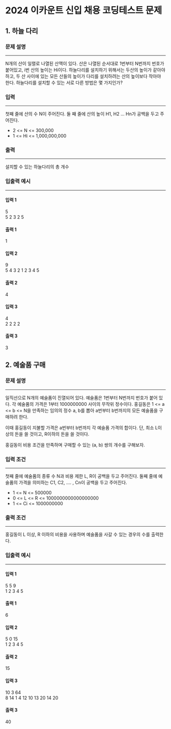 # 2024 이카운트 신입 채용 코딩테스트 문제

## 1. 하늘 다리

### 문제 설명

---

N개의 산이 일렬로 나열된 산맥이 있다. 산은 나열된 순서대로 1번부터 N번까지 번호가 붙어있고, i번 산의 높이는 Hi이다. 하늘다리를 설치하기 위해서는 두산의 높이가 같아야 하고, 두 산 사이에 있는 모든 산들의 높이가 다리를 설치하려는 산의 높이보다 작아야 한다. 하늘다리를 설치할 수 있는 서로 다른 방법은 몇 가지인가?

### 입력

---

첫째 줄에 산의 수 N이 주어진다.
둘 째 줄에 산의 높이 H1, H2 ... Hn가 공백을 두고 주어진다.
* 2 <= N <= 300,000
* 1 <= Hi <= 1,000,000,000

### 출력

---

설치할 수 있는 하늘다리의 총 개수

### 입출력 예시

---

#### 입력 1

5 <br>
5 2 3 2 5

#### 출력 1

1

#### 입력 2
9 <br>
5 4 3 2 1 2 3 4 5

#### 출력 2

4

#### 입력 3

4 <br>
2 2 2 2

#### 출력 3

3

## 2. 예술품 구매

### 문제 설명

---

일직선으로 N개의 예술품이 진열되어 있다. 예술품은 1번부터 N번까지 번호가 붙어 있다. 각 예술품의 가격은 1부터 1000000000 사이의 무작위 정수이다. 홍길동은 1 <= a <= b <= N을 만족하는 임의의 정수 a, b를 뽑아 a번부터 b번까지의 모든 예술품을 구매하려 한다.

이때 홍길동이 지불할 가격은 a번부터 b번까지 각 예술품 가격의 합이다.
단, 최소 L이상의 돈을 쓸 것이고, R이하의 돈을 쓸 것이다.

홍길동이 비용 조건을 만족하며 구매할 수 있는 (a, b) 쌍의 개수를 구해보자.

### 입력 조건

---

첫째 줄에 예술품의 종류 수 N과 비용 제한 L, R이 공백을 두고 주어진다.
둘째 줄에 예술품의 가격을 의미하는 C1, C2, .... , Cn이 공백을 두고 주어진다.

* 1 <= N <= 500000
* 0 <= L <= R <= 1000000000000000000
* 1 <= Ci <= 1000000000

### 출력 조건

---

홍길동이 L 이상, R 이하의 비용을 사용하며 예술품을 사갈 수 있는 경우의 수를 출력한다.

### 입출력 예시

---

#### 입력 1
5 5 9 <br>
1 2 3 4 5

#### 출력 1
6

#### 입력 2
5 0 15 <br>
1 2 3 4 5

#### 출력 2
15

#### 입력 3
10 3 64 <br>
8 14 1 4 12 10 13 20 14 20

#### 출력 3
40